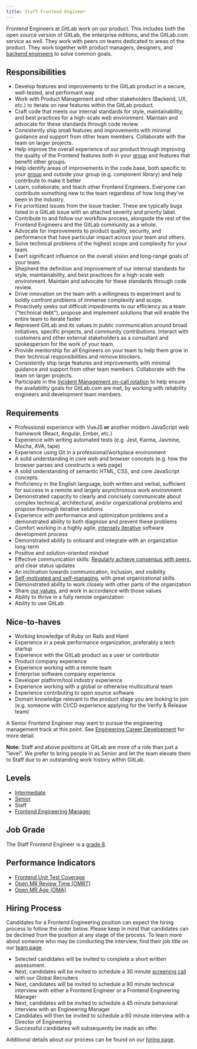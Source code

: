 ```yaml
---
title: Staff Frontend Engineer
---
```


Frontend Engineers at GitLab work on our product. This includes both the open source version of GitLab, the enterprise editions, and the GitLab.com service as well. They work with peers on teams dedicated to areas of the product. They work together with product managers, designers, and [backend engineers](/job-families/engineering/backend-engineer/) to solve common goals.

## Responsibilities

- Develop features and improvements to the GitLab product in a secure, well-tested, and performant way
- Work with Product Management and other stakeholders (Backend, UX, etc.) to iterate on new features within the GitLab product.
- Craft code that meets our internal standards for style, maintainability, and best practices for a high-scale web environment. Maintain and advocate for these standards through code review.
- Consistently ship small features and improvements with minimal guidance and support from other team members. Collaborate with the team on larger projects.
- Help improve the overall experience of our product through improving the quality of the Frontend features both in your [group](https://about.gitlab.com/handbook/product/categories/#hierarchy) and features that benefit other groups.
- Help identify areas of improvements in the code base, both specific to your [group](https://about.gitlab.com/handbook/product/categories/#hierarchy) and outside your group (e.g. component library) and help contribute to make it better
- Learn, collaborate, and teach other Frontend Engineers. Everyone can contribute something new to the team regardless of how long they’ve been in the industry.
- Fix prioritized issues from the issue tracker. These are typically bugs listed in a GitLab issue with an attached severity and priority label.
- Contribute to and follow our workflow process, alongside the rest of the Frontend Engineers and the GitLab community as a whole.
- Advocate for improvements to product quality, security, and performance that have particular impact across your team and others.
- Solve technical problems of the highest scope and complexity for your team.
- Exert significant influence on the overall vision and long-range goals of your team.
- Shepherd the definition and improvement of our internal standards for style, maintainability, and best practices for a high-scale web environment. Maintain and advocate for these standards through code review.
- Drive innovation on the team with a willingness to experiment and to boldly confront problems of immense complexity and scope.
- Proactively seeks out difficult impediments to our efficiency as a team ("technical debt"), propose and implement solutions that will enable the entire team to iterate faster
- Represent GitLab and its values in public communication around broad initiatives, specific projects, and community contributions. Interact with customers and other external stakeholders as a consultant and spokesperson for the work of your team.
- Provide mentorship for all Engineers on your team to help them grow in their technical responsibilities and remove blockers.
- Consistently ship large features and improvements with minimal guidance and support from other team members. Collaborate with the team on larger projects.
- Participate in the [Incident Management on-call rotation](https://about.gitlab.com/handbook/engineering/infrastructure/incident-management/#incident-manager-responsibilities) to help ensure the availability goals for GitLab.com are met, by working with reliability engineers and development team members.

## Requirements

- Professional experience with VueJS **or** another modern JavaScript web framework (React, Angular, Ember, etc.)
- Experience with writing automated tests (e.g. Jest, Karma, Jasmine, Mocha, AVA, tape)
- Experience using Git in a professional/workplace environment
- A solid understanding in core web and browser concepts (e.g. how the browser parses and constructs a web page)
- A solid understanding of semantic HTML, CSS, and core JavaScript concepts.
- Proficiency in the English language, both written and verbal, sufficient for success in a remote and largely asynchronous work environment
- Demonstrated capacity to clearly and concisely communicate about complex technical, architectural, and/or organizational problems and propose thorough iterative solutions
- Experience with performance and optimization problems and a demonstrated ability to both diagnose and prevent these problems
- Comfort working in a highly agile, [intensely iterative](https://about.gitlab.com/handbook/values/#iteration) software development process
- Demonstrated ability to onboard and integrate with an organization long-term
- Positive and solution-oriented mindset
- Effective communication skills: [Regularly achieve consensus with peers](https://about.gitlab.com/handbook/values/#collaboration), and clear status updates
- An inclination towards communication, inclusion, and visibility
- [Self-motivated and self-managing](https://about.gitlab.com/handbook/values/#efficiency), with great organizational skills.
- Demonstrated ability to work closely with other parts of the organization
- Share [our values](https://about.gitlab.com/handbook/values), and work in accordance with those values
- Ability to thrive in a fully remote organization
- Ability to use GitLab

## Nice-to-haves

- Working knowledge of Ruby on Rails and Haml
- Experience in a peak performance organization, preferably a tech startup
- Experience with the GitLab product as a user or contributor
- Product company experience
- Experience working with a remote team
- Enterprise software company experience
- Developer platform/tool industry experience
- Experience working with a global or otherwise multicultural team
- Experience contributing to open source software
- Domain knowledge relevant to the product stage you are looking to join (e.g. someone with CI/CD experience applying for the Verify & Release team)

A Senior Frontend Engineer may want to pursue the engineering management track at this point. See [Engineering Career Development](https://about.gitlab.com/handbook/engineering/career-development#engineering) for more detail.

**Note:** Staff and above positions at GitLab are more of a role than just a "level". We prefer to bring people in as Senior and let the team elevate them to Staff due to an outstanding work history within GitLab.

## Levels

- [Intermediate](/job-families/engineering/development/frontend/#intermediate-frontend-engineer)
- [Senior](/job-families/engineering/development/frontend/#senior-frontend-engineer)
- Staff
- [Frontend Engineering Manager](/job-families/engineering/development/frontend/manager/)

## Job Grade

The Staff Frontend Engineer is a [grade 8](https://about.gitlab.com/handbook/total-rewards/compensation/compensation-calculator/#gitlab-job-grades).

## Performance Indicators

- [Frontend Unit Test Coverage](https://about.gitlab.com/handbook/engineering/development/performance-indicators/#frontend-unit-test-coverage)
- [Open MR Review Time (OMRT)](https://about.gitlab.com/handbook/engineering/development/performance-indicators/#open-mr-review-time-omrt)
- [Open MR Age (OMA)](https://about.gitlab.com/handbook/engineering/development/performance-indicators/#open-mr-age-oma)

## Hiring Process

Candidates for a Frontend Engineering position can expect the hiring process to follow the order below. Please keep in mind that candidates can be declined from the position at any stage of the process. To learn more about someone who may be conducting the interview, find their job title on our [team page](https://about.gitlab.com/company/team/).

- Selected candidates will be invited to complete a short written assessment.
- Next, candidates will be invited to schedule a 30 minute [screening call](https://about.gitlab.com/handbook/hiring/#screening-call) with our Global Recruiters
- Next, candidates will be invited to schedule a 90 minute technical interview with either a Frontend Engineer or a Frontend Engineering Manager
- Next, candidates will be invited to schedule a 45 minute behavioral interview with an Engineering Manager
- Candidates will then be invited to schedule a 60 minute interview with a Director of Engineering
- Successful candidates will subsequently be made an offer.

Additional details about our process can be found on our [hiring page](https://about.gitlab.com/handbook/hiring/).
